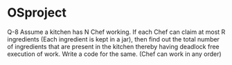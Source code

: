 # OSproject
Q-8 Assume a kitchen has N Chef working. If each Chef can claim at most R ingredients (Each ingredient is kept in a jar), then find out the total number of ingredients that are present in the kitchen thereby having deadlock free execution of work. Write a code for the same. (Chef can work in any order)
